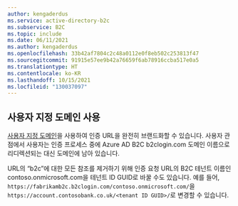 ```yaml
---
author: kengaderdus
ms.service: active-directory-b2c
ms.subservice: B2C
ms.topic: include
ms.date: 06/11/2021
ms.author: kengaderdus
ms.openlocfilehash: 33b42af7804c2c48a0112e0f8eb502c253813f47
ms.sourcegitcommit: 91915e57ee9b42a76659f6ab78916ccba517e0a5
ms.translationtype: HT
ms.contentlocale: ko-KR
ms.lasthandoff: 10/15/2021
ms.locfileid: "130037097"
---
```

## <a name="use-a-custom-domain"></a>사용자 지정 도메인 사용

[사용자 지정 도메인](../articles/active-directory-b2c/custom-domain.md)을 사용하여 인증 URL을 완전히 브랜드화할 수 있습니다. 사용자 관점에서 사용자는 인증 프로세스 중에 Azure AD B2C b2clogin.com 도메인 이름으로 리디렉션되는 대신 도메인에 남아 있습니다.

URL의 “b2c”에 대한 모든 참조를 제거하기 위해 인증 요청 URL의 B2C 테넌트 이름인 contoso.onmicrosoft.com을 테넌트 ID GUID로 바꿀 수도 있습니다. 예를 들어, `https://fabrikamb2c.b2clogin.com/contoso.onmicrosoft.com/`을 `https://account.contosobank.co.uk/<tenant ID GUID>/`로 변경할 수 있습니다.
